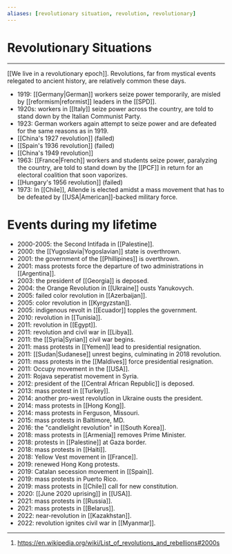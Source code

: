 ```yaml
---
aliases: [revolutionary situation, revolution, revolutionary]
---
```

# Revolutionary Situations
---
[[We live in a revolutionary epoch]]. Revolutions, far from mystical events relegated to ancient history, are relatively common these days. 

- 1919: [[Germany|German]] workers seize power temporarily, are misled by [[reformism|reformist]] leaders in the [[SPD]].
- 1920s: workers in [[Italy]] seize power across the country, are told to stand down by the Italian Communist Party.
- 1923: German workers again attempt to seize power and are defeated for the same reasons as in 1919.
- [[China's 1927 revolution]] (failed)
- [[Spain's 1936 revolution]] (failed)
- [[China's 1949 revolution]] 
- 1963: [[France|French]] workers and students seize power, paralyzing the country, are told to stand down by the [[PCF]] in return for an electoral coalition that soon vaporizes.
- [[Hungary's 1956 revolution]] (failed)
- 1973: In [[Chile]], Allende is elected amidst a mass movement that has to be defeated by [[USA|American]]-backed military force.

# Events during my lifetime
- 2000-2005: the Second Intifada in [[Palestine]]. 
- 2000: the [[Yugoslavia|Yogoslavian]] state is overthrown.
- 2001: the government of the [[Phillipines]] is overthrown.
- 2001: mass protests force the departure of two administrations in [[Argentina]]. 
- 2003: the president of [[Georgia]] is deposed.
- 2004: the Orange Revolution in [[Ukraine]] ousts Yanukovych.
- 2005: failed color revolution in [[Azerbaijan]]. 
- 2005: color revolution in [[Kyrgyzstan]]. 
- 2005: indigenous revolt in [[Ecuador]] topples the government.
- 2010: revolution in [[Tunisia]]. 
- 2011: revolution in [[Egypt]]. 
- 2011: revolution and civil war in [[Libya]]. 
- 2011: the [[Syria|Syrian]] civil war begins. 
- 2011: mass protests in [[Yemen]] lead to presidential resignation.
- 2011: [[Sudan|Sudanese]] unrest begins, culminating in 2018 revolution. 
- 2011: mass protests in the [[Maldives]] force presidential resignation.
- 2011: Occupy movement in the [[USA]]. 
- 2011: Rojava seperatist movement in Syria.
- 2012: president of the [[Central African Republic]] is deposed.
- 2013: mass protest in [[Turkey]]. 
- 2014: another pro-west revolution in Ukraine ousts the president.
- 2014: mass protests in [[Hong Kong]]. 
- 2014: mass protests in Ferguson, Missouri. 
- 2015: mass protests in Baltimore, MD. 
- 2016: the "candlelight revolution" in [[South Korea]]. 
- 2018: mass protests in [[Armenia]] removes Prime Minister.
- 2018: protests in [[Palestine]] at Gaza border. 
- 2018: mass protests in [[Haiti]]. 
- 2018: Yellow Vest movement in [[France]]. 
- 2019: renewed Hong Kong protests.
- 2019: Catalan secession movement in [[Spain]]. 
- 2019: mass protests in Puerto Rico.
- 2019: mass protests in [[Chile]] call for new constitution.
- 2020: [[June 2020 uprising]] in [[USA]]. 
- 2021: mass protests in [[Russia]]. 
- 2021: mass protests in [[Belarus]]. 
- 2022: near-revolution in [[Kazakhstan]]. 
- 2022: revolution ignites civil war in [[Myanmar]]. 

---
1. https://en.wikipedia.org/wiki/List_of_revolutions_and_rebellions#2000s